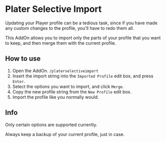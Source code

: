 # Plater Selective Import

Updating your Player profile can be a tedious task, since if you have made any custom changes to the profile, you'll have to redo them all.

This AddOn allows you to import only the parts of your profile that you want to keep, and then merge them with the current profile.

## How to use

1. Open the AddOn. `/platerselectiveimport`
2. Insert the import string into the `Imported Profile` edit box, and press `Enter`.
3. Select the options you want to import, and click `Merge`.
4. Copy the new profile string from the `New Profile` edit box.
5. Import the profile like you normally would.

## Info

Only certain options are supported currently.

Always keep a backup of your current profile, just in case.
